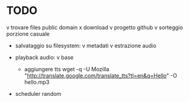TODO
=======

v trovare files public domain
x download
v progetto github
v sorteggio porzione casuale
- salvataggio su filesystem:
	v metadati
	v estrazione audio 


- playback audio:
	v base
	- aggiungere tts
		wget -q -U Mozilla "http://translate.google.com/translate_tts?tl=en&q=Hello" -O hello.mp3

- scheduler random
